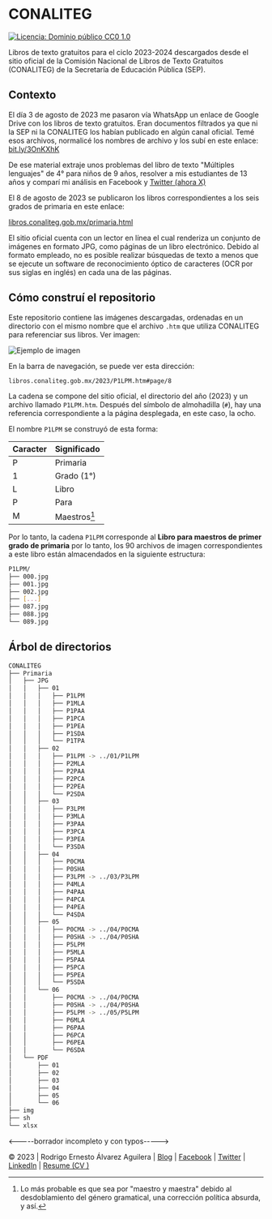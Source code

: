 # CONALITEG

[![Licencia: Dominio público CC0 1.0](https://img.shields.io/badge/Licencia-Dominio_p%C3%BAblico_CC0_1.0-9F2241.svg)](https://creativecommons.org/publicdomain/zero/1.0/deed.es)

Libros de texto gratuitos para el ciclo 2023-2024 descargados desde el sitio oficial de la Comisión Nacional de Libros de Texto Gratuitos (CONALITEG) de la Secretaría de Educación Pública (SEP).

## Contexto

El día 3 de agosto de 2023 me pasaron vía WhatsApp un enlace de Google Drive con los libros de texto gratuitos. Eran documentos filtrados ya que ni la SEP ni la CONALITEG los habían publicado en algún canal oficial. Temé esos archivos, normalicé los nombres de archivo y los subí en este enlace: [bit.ly/3OnKXhK](https://bit.ly/3OnKXhK)

De ese material extraje unos problemas del libro de texto "Múltiples lenguajes" de 4° para niños de 9 años, resolver a mis estudiantes de 13 años y comparí mi análisis en Facebook y [Twitter (ahora X)](https://twitter.com/incognia/status/1687301172300787713)

El 8 de agosto de 2023 se publicaron los libros correspondientes a los seis grados de primaria en este enlace: 

[libros.conaliteg.gob.mx/primaria.html](https://libros.conaliteg.gob.mx/primaria.html)

El sitio oficial cuenta con un lector en línea el cual renderiza un conjunto de imágenes en formato JPG, como páginas de un libro electrónico. Debido al formato empleado, no es posible realizar búsquedas de texto a menos que se ejecute un software de reconocimiento óptico de caracteres (OCR por sus siglas en inglés) en cada una de las páginas.

## Cómo construí el repositorio

Este repositorio contiene las imágenes descargadas, ordenadas en un directorio con el mismo nombre que el archivo `.htm` que utiliza CONALITEG para referenciar sus libros. Ver imagen:

![Ejemplo de imagen](https://raw.githubusercontent.com/incognia/CONALITEG/main/img/a248b147-c53b-472e-bc6a-ef0f25f0eca1.png)

En la barra de navegación, se puede ver esta dirección:

`libros.conaliteg.gob.mx/2023/P1LPM.htm#page/8`

La cadena se compone del sitio oficial, el directorio del año (2023) y un archivo llamado `P1LPM.htm`. Después del símbolo de almohadilla (`#`), hay una referencia correspondiente a la página desplegada, en este caso, la ocho.

El nombre `P1LPM` se construyó de esta forma:

| Caracter | Significado |
| -------- | ----------- |
| P        | Primaria    | 
| 1        | Grado (1°)  |
| L        | Libro       |
| P        | Para        |
| M        | Maestros[^1]|

Por lo tanto, la cadena `P1LPM` corresponde al **Libro para maestros de primer grado de primaria** por lo tanto, los 90 archivos de imagen correspondientes a este libro están almacendados en la siguiente estructura:

```bash
P1LPM/
├── 000.jpg
├── 001.jpg
├── 002.jpg
├── [...]
├── 087.jpg
├── 088.jpg
└── 089.jpg
```
## Árbol de directorios

```bash
CONALITEG
├── Primaria
│   ├── JPG
│   │   ├── 01
│   │   │   ├── P1LPM
│   │   │   ├── P1MLA
│   │   │   ├── P1PAA
│   │   │   ├── P1PCA
│   │   │   ├── P1PEA
│   │   │   ├── P1SDA
│   │   │   └── P1TPA
│   │   ├── 02
│   │   │   ├── P1LPM -> ../01/P1LPM
│   │   │   ├── P2MLA
│   │   │   ├── P2PAA
│   │   │   ├── P2PCA
│   │   │   ├── P2PEA
│   │   │   └── P2SDA
│   │   ├── 03
│   │   │   ├── P3LPM
│   │   │   ├── P3MLA
│   │   │   ├── P3PAA
│   │   │   ├── P3PCA
│   │   │   ├── P3PEA
│   │   │   └── P3SDA
│   │   ├── 04
│   │   │   ├── P0CMA
│   │   │   ├── P0SHA
│   │   │   ├── P3LPM -> ../03/P3LPM
│   │   │   ├── P4MLA
│   │   │   ├── P4PAA
│   │   │   ├── P4PCA
│   │   │   ├── P4PEA
│   │   │   └── P4SDA
│   │   ├── 05
│   │   │   ├── P0CMA -> ../04/P0CMA
│   │   │   ├── P0SHA -> ../04/P0SHA
│   │   │   ├── P5LPM
│   │   │   ├── P5MLA
│   │   │   ├── P5PAA
│   │   │   ├── P5PCA
│   │   │   ├── P5PEA
│   │   │   └── P5SDA
│   │   └── 06
│   │       ├── P0CMA -> ../04/P0CMA
│   │       ├── P0SHA -> ../04/P0SHA
│   │       ├── P5LPM -> ../05/P5LPM
│   │       ├── P6MLA
│   │       ├── P6PAA
│   │       ├── P6PCA
│   │       ├── P6PEA
│   │       └── P6SDA
│   └── PDF
│       ├── 01
│       ├── 02
│       ├── 03
│       ├── 04
│       ├── 05
│       └── 06
├── img
├── sh
└── xlsx
```
<-----borrador incompleto y con typos----->

[^1]: Lo más probable es que sea por "maestro y maestra" debido al desdoblamiento del género gramatical, una corrección política absurda, y así.

© 2023 | Rodrigo Ernesto Álvarez Aguilera | [Blog](https://incognia.hashnode.dev) | [Facebook](https://www.facebook.com/incognia) | [Twitter](https://twitter.com/incognia) | [LinkedIn](https://www.linkedin.com/in/rodrigo-alvarez-aguilera) | [Resume (CV )](https://incognia.github.io)
